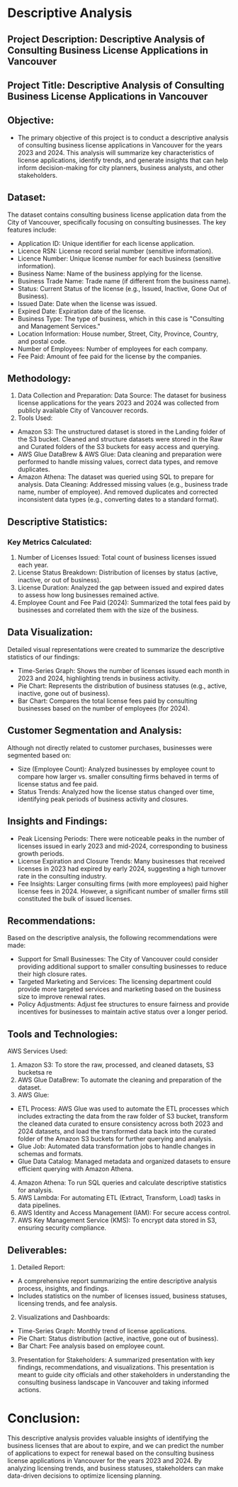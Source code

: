 # Descriptive Analysis 
## Project Description: Descriptive Analysis of Consulting Business License Applications in Vancouver

## Project Title: Descriptive Analysis of Consulting Business License Applications in Vancouver
## Objective:
- The primary objective of this project is to conduct a descriptive analysis of consulting business license applications in Vancouver for the years 2023 and 2024. This analysis will summarize key characteristics of license applications, identify trends, and generate insights that can help inform decision-making for city planners, business analysts, and other stakeholders.
## Dataset:
The dataset contains consulting business license application data from the City of Vancouver, specifically focusing on consulting businesses. The key features include:
- Application ID: Unique identifier for each license application.
- Licence RSN: License record serial number (sensitive information).
- Licence Number: Unique license number for each business (sensitive information).
- Business Name: Name of the business applying for the license.
- Business Trade Name: Trade name (if different from the business name).
- Status: Current Status of the license (e.g., Issued, Inactive, Gone Out of Business).
- Issued Date: Date when the license was issued.
- Expired Date: Expiration date of the license.
- Business Type: The type of business, which in this case is "Consulting and Management Services."
- Location Information: House number, Street, City, Province, Country, and postal code.
- Number of Employees: Number of employees for each company.
- Fee Paid: Amount of fee paid for the license by the companies.
## Methodology:
1.	Data Collection and Preparation:
Data Source: The dataset for business license applications for the years 2023 and 2024 was collected from publicly available City of Vancouver records.
2.	Tools Used: 
 - Amazon S3: The unstructured dataset is stored in the Landing folder of the S3 bucket. Cleaned and structure datasets were stored in the Raw and Curated folders of the S3 buckets for easy access and querying.
- AWS Glue DataBrew & AWS Glue: Data cleaning and preparation were performed to handle missing values, correct data types, and remove duplicates.
- Amazon Athena: The dataset was queried using SQL to prepare for analysis.
Data Cleaning:  Addressed missing values (e.g., business trade name, number of employee). And removed duplicates and corrected inconsistent data types (e.g., converting dates to a standard format).
## Descriptive Statistics:
### Key Metrics Calculated:
1.	Number of Licenses Issued: Total count of business licenses issued each year.
2.	License Status Breakdown: Distribution of licenses by status (active, inactive, or out of business).
3.	License Duration: Analyzed the gap between issued and expired dates to assess how long businesses remained active.
4.	Employee Count and Fee Paid (2024): Summarized the total fees paid by businesses and correlated them with the size of the business.
## Data Visualization:
Detailed visual representations were created to summarize the descriptive statistics of our findings:
- Time-Series Graph: Shows the number of licenses issued each month in 2023 and 2024, highlighting trends in business activity.
- Pie Chart: Represents the distribution of business statuses (e.g., active, inactive, gone out of business).
- Bar Chart: Compares the total license fees paid by consulting businesses based on the number of employees (for 2024).
## Customer Segmentation and Analysis:
Although not directly related to customer purchases, businesses were segmented based on:
- Size (Employee Count): Analyzed businesses by employee count to compare how larger vs. smaller consulting firms behaved in terms of license status and fee paid.
- Status Trends: Analyzed how the license status changed over time, identifying peak periods of business activity and closures.
## Insights and Findings:
- Peak Licensing Periods: There were noticeable peaks in the number of licenses issued in early 2023 and mid-2024, corresponding to business growth periods.
- License Expiration and Closure Trends: Many businesses that received licenses in 2023 had expired by early 2024, suggesting a high turnover rate in the consulting industry.
- Fee Insights: Larger consulting firms (with more employees) paid higher license fees in 2024. However, a significant number of smaller firms still constituted the bulk of issued licenses.
## Recommendations:
Based on the descriptive analysis, the following recommendations were made:
- Support for Small Businesses: The City of Vancouver could consider providing additional support to smaller consulting businesses to reduce their high closure rates.
- Targeted Marketing and Services: The licensing department could provide more targeted services and marketing based on the business size to improve renewal rates.
- Policy Adjustments: Adjust fee structures to ensure fairness and provide incentives for businesses to maintain active status over a longer period.
## Tools and Technologies:
 
AWS Services Used:
1.	Amazon S3: To store the raw, processed, and cleaned datasets, S3 bucketsa re 
2.	AWS Glue DataBrew: To automate the cleaning and preparation of the dataset.
3.	AWS Glue:
- ETL Process: AWS Glue was used to automate the ETL processes which includes extracting the data from the raw folder of S3 bucket, transform the cleaned data curated to ensure consistency across both 2023 and 2024 datasets, and load the transformed data back into the curated folder of the Amazon S3 buckets for further querying and analysis.
- Glue Job: Automated data transformation jobs to handle changes in schemas and formats.
- Glue Data Catalog: Managed metadata and organized datasets to ensure efficient querying with Amazon Athena.
4.	Amazon Athena: To run SQL queries and calculate descriptive statistics for analysis.
5.	AWS Lambda: For automating ETL (Extract, Transform, Load) tasks in data pipelines.
6.	AWS Identity and Access Management (IAM): For secure access control.
7.	AWS Key Management Service (KMS): To encrypt data stored in S3, ensuring security compliance.
## Deliverables:
1. Detailed Report:
 - A comprehensive report summarizing the entire descriptive analysis process, insights, and findings.
 - Includes statistics on the number of licenses issued, business statuses, licensing trends, and fee analysis.
   
2. Visualizations and Dashboards:
- Time-Series Graph: Monthly trend of license applications.
- Pie Chart: Status distribution (active, inactive, gone out of business).
- Bar Chart: Fee analysis based on employee count.
3. Presentation for Stakeholders:
  A summarized presentation with key findings, recommendations, and visualizations. This presentation is meant to guide city officials and other stakeholders in understanding the consulting business landscape in Vancouver and taking informed actions.
# Conclusion:
This descriptive analysis provides valuable insights of identifying the business licenses that are about to expire, and we can predict the number of applications to expect for renewal based on the consulting business license applications in Vancouver for the years 2023 and 2024. By analyzing licensing trends, and business statuses, stakeholders can make data-driven decisions to optimize licensing planning.
